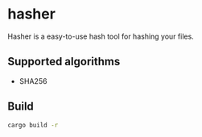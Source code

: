 # hasher

Hasher is a easy-to-use hash tool for hashing your files.

## Supported algorithms

* SHA256

## Build

```bash
cargo build -r
```
